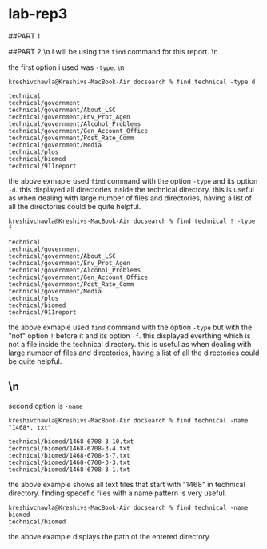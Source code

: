 # lab-rep3

##PART 1

##PART 2 \n
I will be using the `find` command for this report. \n

the first option i used was `-type`. \n

~~~
kreshivchawla@Kreshivs-MacBook-Air docsearch % find technical -type d

technical
technical/government
technical/government/About_LSC
technical/government/Env_Prot_Agen
technical/government/Alcohol_Problems
technical/government/Gen_Account_Office
technical/government/Post_Rate_Comm
technical/government/Media
technical/plos
technical/biomed
technical/911report
~~~
the above exmaple used `find` command with the option `-type` and its option `-d`. this displayed all directories inside the technical directory.
this is useful as when dealing with large number of files and directories, having a list of all the directories could be quite helpful.

~~~
kreshivchawla@Kreshivs-MacBook-Air docsearch % find technical ! -type f

technical
technical/government
technical/government/About_LSC
technical/government/Env_Prot_Agen
technical/government/Alcohol_Problems
technical/government/Gen_Account_Office
technical/government/Post_Rate_Comm
technical/government/Media
technical/plos
technical/biomed
technical/911report
~~~
the above exmaple used `find` command with the option `-type` but with the "not" option `!` before it and its option `-f`. this displayed everthing which is not a file inside the technical directory.
this is useful as when dealing with large number of files and directories, having a list of all the directories could be quite helpful.

## \n

second option is `-name`

~~~
kreshivchawla@Kreshivs-MacBook-Air docsearch % find technical -name "1468*. txt"

technical/biomed/1468-6708-3-10.txt
technical/biomed/1468-6708-3-4.txt
technical/biomed/1468-6708-3-7.txt
technical/biomed/1468-6708-3-3.txt
technical/biomed/1468-6708-3-1.txt
~~~
the above example shows all text files that start with "1468" in technical directory. finding specefic files with a name pattern is very useful.

~~~
kreshivchawla@Kreshivs-MacBook-Air docsearch % find technical -name biomed
technical/biomed
~~~
the above example displays the path of the entered directory.



